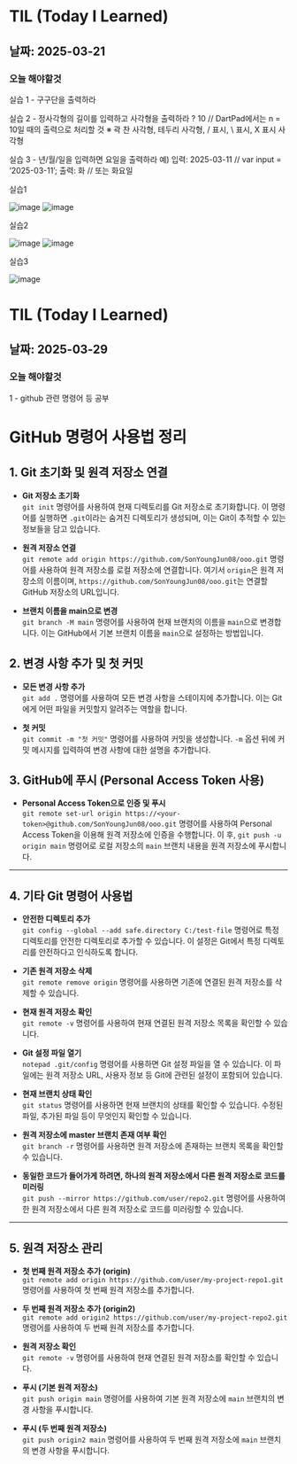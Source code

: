 # TIL (Today I Learned)
## 날짜: 2025-03-21
### 오늘 해야할것
실습 1 - 구구단을 출력하라

실습 2 - 정사각형의 길이를 입력하고 사각형을 출력하라
? 10 // DartPad에서는 n = 10일 때의 출력으로 처리할 것
※ 곽 찬 사각형, 테두리 사각형, / 표시, \ 표시, X 표시 사각형

실습 3 - 년/월/일을 입력하면 요일을 출력하라 예)
입력: 2025-03-11 // var input = ‘2025-03-11’;
출력: 화 // 또는 화요일

실습1

![image](https://github.com/user-attachments/assets/ea3cb9da-cd8b-4d4a-8732-3411dc161122)
![image](https://github.com/user-attachments/assets/ba7f4d6a-0c1d-4cc2-b15a-851c809cb687)


실습2

![image](https://github.com/user-attachments/assets/c62f4142-234c-41bb-a9fd-9db6ed28d164)
![image](https://github.com/user-attachments/assets/90d8fec3-973b-446a-9d32-afec1b43f8dd)


실습3

![image](https://github.com/user-attachments/assets/fa8499ad-94ef-4728-bbdc-f091f54f633f)

# TIL (Today I Learned)
## 날짜: 2025-03-29
### 오늘 해야할것
1 - github 관련 명령어 등 공부
# GitHub 명령어 사용법 정리

## 1. Git 초기화 및 원격 저장소 연결
- **Git 저장소 초기화**  
  `git init` 명령어를 사용하여 현재 디렉토리를 Git 저장소로 초기화합니다. 이 명령어를 실행하면 `.git`이라는 숨겨진 디렉토리가 생성되며, 이는 Git이 추적할 수 있는 정보들을 담고 있습니다.

- **원격 저장소 연결**  
  `git remote add origin https://github.com/SonYoungJun08/ooo.git` 명령어를 사용하여 원격 저장소를 로컬 저장소에 연결합니다. 여기서 `origin`은 원격 저장소의 이름이며, `https://github.com/SonYoungJun08/ooo.git`는 연결할 GitHub 저장소의 URL입니다.

- **브랜치 이름을 main으로 변경**  
  `git branch -M main` 명령어를 사용하여 현재 브랜치의 이름을 `main`으로 변경합니다. 이는 GitHub에서 기본 브랜치 이름을 `main`으로 설정하는 방법입니다.

## 2. 변경 사항 추가 및 첫 커밋
- **모든 변경 사항 추가**  
  `git add .` 명령어를 사용하여 모든 변경 사항을 스테이지에 추가합니다. 이는 Git에게 어떤 파일을 커밋할지 알려주는 역할을 합니다.

- **첫 커밋**  
  `git commit -m "첫 커밋"` 명령어를 사용하여 커밋을 생성합니다. `-m` 옵션 뒤에 커밋 메시지를 입력하여 변경 사항에 대한 설명을 추가합니다.

## 3. GitHub에 푸시 (Personal Access Token 사용)
- **Personal Access Token으로 인증 및 푸시**  
  `git remote set-url origin https://<your-token>@github.com/SonYoungJun08/ooo.git` 명령어를 사용하여 Personal Access Token을 이용해 원격 저장소에 인증을 수행합니다. 이 후, `git push -u origin main` 명령어로 로컬 저장소의 `main` 브랜치 내용을 원격 저장소에 푸시합니다.

---

## 4. 기타 Git 명령어 사용법

- **안전한 디렉토리 추가**  
  `git config --global --add safe.directory C:/test-file` 명령어로 특정 디렉토리를 안전한 디렉토리로 추가할 수 있습니다. 이 설정은 Git에서 특정 디렉토리를 안전하다고 인식하도록 합니다.

- **기존 원격 저장소 삭제**  
  `git remote remove origin` 명령어를 사용하면 기존에 연결된 원격 저장소를 삭제할 수 있습니다.

- **현재 원격 저장소 확인**  
  `git remote -v` 명령어를 사용하여 현재 연결된 원격 저장소 목록을 확인할 수 있습니다.

- **Git 설정 파일 열기**  
  `notepad .git/config` 명령어를 사용하면 Git 설정 파일을 열 수 있습니다. 이 파일에는 원격 저장소 URL, 사용자 정보 등 Git에 관련된 설정이 포함되어 있습니다.

- **현재 브랜치 상태 확인**  
  `git status` 명령어를 사용하면 현재 브랜치의 상태를 확인할 수 있습니다. 수정된 파일, 추가된 파일 등이 무엇인지 확인할 수 있습니다.

- **원격 저장소에 master 브랜치 존재 여부 확인**  
  `git branch -r` 명령어를 사용하면 원격 저장소에 존재하는 브랜치 목록을 확인할 수 있습니다.

- **동일한 코드가 들어가게 하려면, 하나의 원격 저장소에서 다른 원격 저장소로 코드를 미러링**  
  `git push --mirror https://github.com/user/repo2.git` 명령어를 사용하여 한 원격 저장소에서 다른 원격 저장소로 코드를 미러링할 수 있습니다.

---

## 5. 원격 저장소 관리

- **첫 번째 원격 저장소 추가 (origin)**  
  `git remote add origin https://github.com/user/my-project-repo1.git` 명령어를 사용하여 첫 번째 원격 저장소를 추가합니다.

- **두 번째 원격 저장소 추가 (origin2)**  
  `git remote add origin2 https://github.com/user/my-project-repo2.git` 명령어를 사용하여 두 번째 원격 저장소를 추가합니다.

- **원격 저장소 확인**  
  `git remote -v` 명령어를 사용하여 현재 연결된 원격 저장소를 확인할 수 있습니다.

- **푸시 (기본 원격 저장소)**  
  `git push origin main` 명령어를 사용하여 기본 원격 저장소에 `main` 브랜치의 변경 사항을 푸시합니다.

- **푸시 (두 번째 원격 저장소)**  
  `git push origin2 main` 명령어를 사용하여 두 번째 원격 저장소에 `main` 브랜치의 변경 사항을 푸시합니다.



